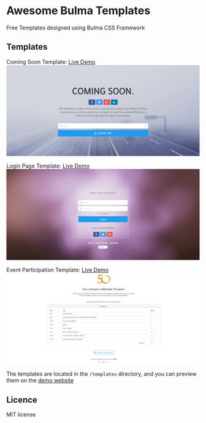 # Awesome Bulma Templates
Free Templates designed using Bulma CSS Framework

## Templates

Coming Soon Template: [Live Demo](https://aldi.github.io/awesome-bulma-templates/templates/coming_soon.html)
![](https://github.com/aldi/awesome-bulma-templates/raw/master/previews/coming_soon.png)    

Login Page Template: [Live Demo](https://aldi.github.io/awesome-bulma-templates/templates/login.html)
![](https://github.com/aldi/awesome-bulma-templates/raw/master/previews/login.png)  

Event Participation Template: [Live Demo](https://aldi.github.io/awesome-bulma-templates/templates/event.html)
![](https://github.com/aldi/awesome-bulma-templates/raw/master/previews/event.png)

The templates are located in the ```/templates``` directory, and you can preview them on the [demo website](http://aldi.github.io/awesome-bulma-templates)

## Licence

MIT license
